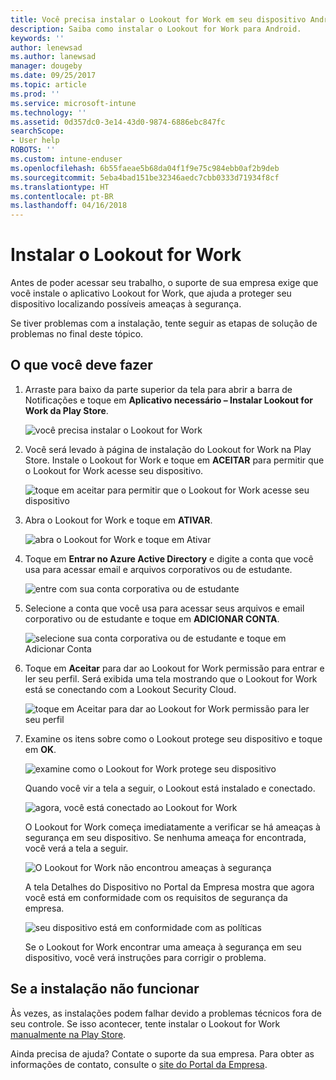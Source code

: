 ```yaml
---
title: Você precisa instalar o Lookout for Work em seu dispositivo Android | Microsoft Docs
description: Saiba como instalar o Lookout for Work para Android.
keywords: ''
author: lenewsad
ms.author: lanewsad
manager: dougeby
ms.date: 09/25/2017
ms.topic: article
ms.prod: ''
ms.service: microsoft-intune
ms.technology: ''
ms.assetid: 0d357dc0-3e14-43d0-9874-6886ebc847fc
searchScope:
- User help
ROBOTS: ''
ms.custom: intune-enduser
ms.openlocfilehash: 6b55faeae5b68da04f1f9e75c984ebb0af2b9deb
ms.sourcegitcommit: 5eba4bad151be32346aedc7cbb0333d71934f8cf
ms.translationtype: HT
ms.contentlocale: pt-BR
ms.lasthandoff: 04/16/2018
---
```

# <a name="install-lookout-for-work"></a>Instalar o Lookout for Work

Antes de poder acessar seu trabalho, o suporte de sua empresa exige que você instale o aplicativo Lookout for Work, que ajuda a proteger seu dispositivo localizando possíveis ameaças à segurança.

Se tiver problemas com a instalação, tente seguir as etapas de solução de problemas no final deste tópico.

## <a name="what-you-need-to-do"></a>O que você deve fazer

1. Arraste para baixo da parte superior da tela para abrir a barra de Notificações e toque em **Aplicativo necessário – Instalar Lookout for Work da Play Store**.

   ![você precisa instalar o Lookout for Work](./media/lookout-required-app-install-android.png)

2. Você será levado à página de instalação do Lookout for Work na Play Store. Instale o Lookout for Work e toque em **ACEITAR** para permitir que o Lookout for Work acesse seu dispositivo.

   ![toque em aceitar para permitir que o Lookout for Work acesse seu dispositivo](./media/lookout-accept-store-permissions-android.png)

3. Abra o Lookout for Work e toque em **ATIVAR**.

   ![abra o Lookout for Work e toque em Ativar](./media/lookout-activate-button-android.png)

4. Toque em **Entrar no Azure Active Directory** e digite a conta que você usa para acessar email e arquivos corporativos ou de estudante.

   ![entre com sua conta corporativa ou de estudante](./media/lookout-sign-in-azure-android.png)

5. Selecione a conta que você usa para acessar seus arquivos e email corporativo ou de estudante e toque em **ADICIONAR CONTA**.

   ![selecione sua conta corporativa ou de estudante e toque em Adicionar Conta](./media/lookout-pick-account-android.png)

6. Toque em **Aceitar** para dar ao Lookout for Work permissão para entrar e ler seu perfil. Será exibida uma tela mostrando que o Lookout for Work está se conectando com a Lookout Security Cloud.

   ![toque em Aceitar para dar ao Lookout for Work permissão para ler seu perfil](./media/lookout-needs-permission-to-view-profile-android.png)

7. Examine os itens sobre como o Lookout protege seu dispositivo e toque em **OK**.

   ![examine como o Lookout for Work protege seu dispositivo](./media/lookout-how-it-protects-your-device-android.png)

   Quando você vir a tela a seguir, o Lookout está instalado e conectado.

   ![agora, você está conectado ao Lookout for Work](./media/lookout-you-are-now-connected-android.png)

   O Lookout for Work começa imediatamente a verificar se há ameaças à segurança em seu dispositivo. Se nenhuma ameaça for encontrada, você verá a tela a seguir.

   ![O Lookout for Work não encontrou ameaças à segurança](./media/lookout-scan-no-threats-found-android.png)

   A tela Detalhes do Dispositivo no Portal da Empresa mostra que agora você está em conformidade com os requisitos de segurança da empresa.

    ![seu dispositivo está em conformidade com as políticas](./media/mtd-device-now-compliant-android.png)

   Se o Lookout for Work encontrar uma ameaça à segurança em seu dispositivo, você verá instruções para corrigir o problema.

## <a name="if-the-installation-doesnt-work"></a>Se a instalação não funcionar

Às vezes, as instalações podem falhar devido a problemas técnicos fora de seu controle. Se isso acontecer, tente instalar o Lookout for Work [manualmente na Play Store](https://play.google.com/store/apps/details?id=com.lookout.enterprise).


Ainda precisa de ajuda? Contate o suporte da sua empresa. Para obter as informações de contato, consulte o [site do Portal da Empresa](https://portal.manage.microsoft.com#HelpDeskDialog).

